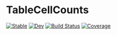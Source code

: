 # TableCellCounts

[![Stable](https://img.shields.io/badge/docs-stable-blue.svg)](https://bcbi.github.io/TableCellCounts.jl/stable)
[![Dev](https://img.shields.io/badge/docs-dev-blue.svg)](https://bcbi.github.io/TableCellCounts.jl/dev)
[![Build Status](https://github.com/bcbi/TableCellCounts.jl/actions/workflows/ci.yml/badge.svg?branch=main)](https://github.com/bcbi/TableCellCounts.jl/actions/workflows/ci.yml?query=branch%3Amain)
[![Coverage](https://codecov.io/gh/bcbi/TableCellCounts.jl/branch/main/graph/badge.svg)](https://codecov.io/gh/bcbi/TableCellCounts.jl)
